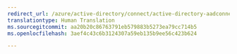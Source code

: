 ```yaml
---
redirect_url: /azure/active-directory/connect/active-directory-aadconnectsyncservice-features
translationtype: Human Translation
ms.sourcegitcommit: aa20b20c86763791eb579883b5273ea79cc714b5
ms.openlocfilehash: 3aef4c43c6b3124307a59eb135b9ee56c423b624

---
```




<!--HONumber=Feb17_HO3-->


